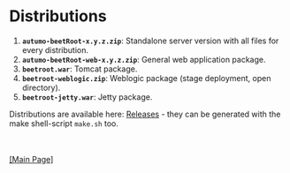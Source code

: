 # Distributions

1. **`autumo-beetRoot-x.y.z.zip`**: Standalone server version with all files for every distribution.
2. **`autumo-beetRoot-web-x.y.z.zip`**: General web application package.
3. **`beetroot.war`**: Tomcat package.
4. **`beetroot-weblogic.zip`**: Weblogic package (stage deployment, open directory).
5. **`beetroot-jetty.war`**: Jetty package.

Distributions are available here: [Releases](https://github.com/autumoswitzerland/autumo/releases) - they can be generated with the make shell-script `make.sh` too.


<br>
<br>
<a href="../README.md#Documentation">[Main Page]</a>

